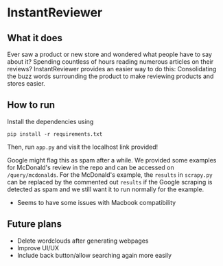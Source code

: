# InstantReviewer

## What it does
Ever saw a product or new store and wondered what people have to say about it? Spending countless of hours reading numerous articles on their reviews? InstantReviewer provides an easier way to do this: Consolidating the buzz words surrounding the product to make reviewing products and stores easier.

## How to run
Install the dependencies using 

`pip install -r requirements.txt`

Then, run `app.py` and visit the localhost link provided!

Google might flag this as spam after a while. We provided some examples for McDonald's review in the repo and can be accessed on `/query/mcdonalds`. For the McDonald's example, the `results` in `scrapy.py` can be replaced by the commented out `results` if the Google scraping is detected as spam and we still want it to run normally for the example.

* Seems to have some issues with Macbook compatibility

## Future plans
- Delete wordclouds after generating webpages
- Improve UI/UX
- Include back button/allow searching again more easily
